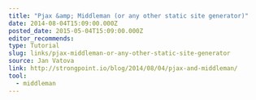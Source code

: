```yaml
---
title: "Pjax &amp; Middleman (or any other static site generator)"
date: 2014-08-04T15:09:00.000Z
posted_date: 2015-05-04T15:09:00.000Z
editor_recommends:
type: Tutorial
slug: links/pjax-middleman-or-any-other-static-site-generator
source: Jan Vatova
link: http://strongpoint.io/blog/2014/08/04/pjax-and-middleman/
tool:
  - middleman
---
```





